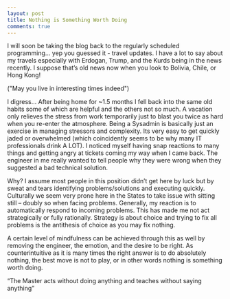 ```yaml
---
layout: post
title: Nothing is Something Worth Doing
comments: true
---
```

I will soon be taking the blog back to the regularly scheduled programming... yep you guessed it - travel updates. I have a lot to say about my travels especially with Erdogan, Trump, and the Kurds being in the news recently. I suppose that’s old news now when you look to Bolivia, Chile, or Hong Kong! 

("May you live in interesting times indeed") 

I digress… After being home for ~1.5 months I fell back into the same old habits some of which are helpful and the others not so much. A vacation only relieves the stress from work temporarily just to blast you twice as hard when you re-enter the atmosphere.  Being a Sysadmin is basically just an exercise in managing stressors and complexity. Its very easy to get quickly jaded or overwhelmed (which coincidently seems to be why many IT professionals drink A LOT). I noticed myself having snap reactions to many things and getting angry at tickets coming my way when I came back. The engineer in me really wanted to tell people why they were wrong when they suggested a bad technical solution. 

Why? I assume most people in this position didn’t get here by luck but by sweat and tears identifying problems/solutions and executing quickly. Culturally we seem very prone here in the States to take issue with sitting still – doubly so when facing problems. Generally, my reaction is to automatically respond to incoming problems. This has made me not act strategically or fully rationally. Strategy is about choice and trying to fix all problems is the antithesis of choice as you may fix nothing.  

A certain level of mindfulness can be achieved through this as well by removing the engineer, the emotion, and the desire to be right. As counterintuitive as it is many times the right answer is to do absolutely nothing, the best move is not to play, or in other words nothing is something worth doing. 

“The Master acts without doing anything and teaches without saying anything” 






